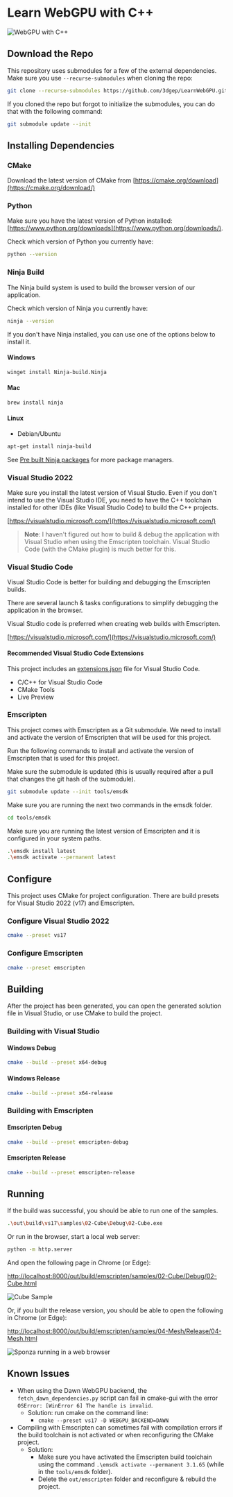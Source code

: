 # Learn WebGPU with C++

![WebGPU with C++](WebGPU-with-C-1024x562.png)

## Download the Repo

This repository uses submodules for a few of the external dependencies. Make sure you use `--recurse-submodules` when cloning the repo:

```sh
git clone --recurse-submodules https://github.com/3dgep/LearnWebGPU.git
```

If you cloned the repo but forgot to initialize the submodules, you can do that with the following command:

```sh
git submodule update --init
```

## Installing Dependencies

### CMake

Download the latest version of CMake from [https://cmake.org/download](https://cmake.org/download/)

### Python

Make sure you have the latest version of Python installed: [https://www.python.org/downloads](https://www.python.org/downloads/).

Check which version of Python you currently have:

```sh
python --version
```

### Ninja Build

The Ninja build system is used to build the browser version of our application.

Check which version of Ninja you currently have:

```sh
ninja --version
```

If you don't have Ninja installed, you can use one of the options below to install it.

#### Windows

```sh
winget install Ninja-build.Ninja
```

#### Mac

```sh
brew install ninja
```

#### Linux

* Debian/Ubuntu

```sh
apt-get install ninja-build
```

See [Pre built Ninja packages](https://github.com/ninja-build/ninja/wiki/Pre-built-Ninja-packages) for more package managers.

### Visual Studio 2022

Make sure you install the latest version of Visual Studio. Even if you don't intend to use the Visual Studio IDE, you need to have the C++ toolchain installed for other IDEs (like Visual Studio Code) to build the C++ projects.

[https://visualstudio.microsoft.com/](https://visualstudio.microsoft.com/)

> **Note**: I haven't figured out how to build & debug the application with Visual Studio when using the Emscripten toolchain. Visual Studio Code (with the CMake plugin) is much better for this.

### Visual Studio Code

Visual Studio Code is better for building and debugging the Emscripten builds.

There are several launch & tasks configurations to simplify debugging the application in the browser.

Visual Studio code is preferred when creating web builds with Emscripten.

[https://visualstudio.microsoft.com/](https://visualstudio.microsoft.com/)

#### Recommended Visual Studio Code Extensions

This project includes an [extensions.json](.vscode/extensions.json) file for Visual Studio Code.

* C/C++ for Visual Studio Code
* CMake Tools
* Live Preview

### Emscripten

This project comes with Emscripten as a Git submodule.
We need to install and activate the version of Emscripten that will be used for this project.

Run the following commands to install and activate the version of Emscripten that is used for this project.

Make sure the submodule is updated (this is usually required after a pull that changes the git hash of the submodule).

```sh
git submodule update --init tools/emsdk
```

Make sure you are running the next two commands in the emsdk folder.

```sh
cd tools/emsdk
```

Make sure you are running the latest version of Emscripten and it is configured in your system paths.

```sh
.\emsdk install latest
.\emsdk activate --permanent latest
```

## Configure

This project uses CMake for project configuration. There are build presets for Visual Studio 2022 (v17) and Emscripten.

### Configure Visual Studio 2022

```sh
cmake --preset vs17
```

### Configure Emscripten

```sh
cmake --preset emscripten
```

## Building

After the project has been generated, you can open the generated solution file in Visual Studio, or use CMake to build the project.

### Building with Visual Studio

#### Windows Debug

```sh
cmake --build --preset x64-debug
```

#### Windows Release

```sh
cmake --build --preset x64-release
```

### Building with Emscripten

#### Emscripten Debug

```sh
cmake --build --preset emscripten-debug
```

#### Emscripten Release

```sh
cmake --build --preset emscripten-release
```

## Running

If the build was successful, you should be able to run one of the samples.

```sh
.\out\build\vs17\samples\02-Cube\Debug\02-Cube.exe
```

Or run in the browser, start a local web server:

```sh
python -m http.server
```

And open the following page in Chrome (or Edge):

[http://localhost:8000/out/build/emscripten/samples/02-Cube/Debug/02-Cube.html](http://localhost:8000/out/build/emscripten/samples/02-Cube/Debug/02-Cube.html)

![Cube Sample](CubeSample.png)

Or, if you built the release version, you should be able to open the following in Chrome (or Edge):

[http://localhost:8000/out/build/emscripten/samples/04-Mesh/Release/04-Mesh.html](http://localhost:8000/out/build/emscripten/samples/04-Mesh/Release/04-Mesh.html)

![Sponza running in a web browser](04-Mesh.png)
## Known Issues

* When using the Dawn WebGPU backend, the `fetch_dawn_dependencies.py` script can fail in cmake-gui with the error `OSError: [WinError 6] The handle is invalid`.
  * Solution: run cmake on the command line:
    * `cmake --preset vs17 -D WEBGPU_BACKEND=DAWN`
* Compiling with Emscripten can sometimes fail with compilation errors if the build toolchain is not activated or when reconfiguring the CMake project.
  * Solution:
    * Make sure you have activated the Emscripten build toolchain using the command `.\emsdk activate --permanent 3.1.65` (while in the `tools/emsdk` folder).
    * Delete the `out/emscripten` folder and reconfigure & rebuild the project.
